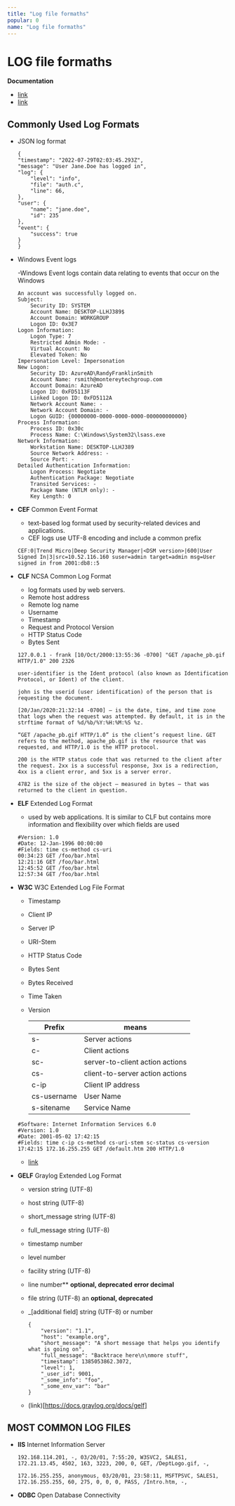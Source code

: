 ```yaml
---
title: "Log file formaths"
popular: 0
name: "Log file formaths"
---
```


# LOG file formaths

**Documentation**

- [link](https://www.crowdstrike.com/cybersecurity-101/observability/log-file-formats/)
- [link](https://www.graylog.org/post/log-formats-a-complete-guide/)

## Commonly Used Log Formats

- JSON log format

  ```
  {
  "timestamp": "2022-07-29T02:03:45.293Z",
  "message": "User Jane.Doe has logged in",
  "log": {
      "level": "info",
      "file": "auth.c",
      "line": 66,
  },
  "user": {
      "name": "jane.doe",
      "id": 235
  },
  "event": {
      "success": true
  }
  }
  ```

- Windows Event logs

  -Windows Event logs contain data relating to events that occur on the Windows

  ```
  An account was successfully logged on.
  Subject:
      Security ID: SYSTEM
      Account Name: DESKTOP-LLHJ389$
      Account Domain: WORKGROUP
      Logon ID: 0x3E7
  Logon Information:
      Logon Type: 7
      Restricted Admin Mode: -
      Virtual Account: No
      Elevated Token: No
  Impersonation Level: Impersonation
  New Logon:
      Security ID: AzureAD\RandyFranklinSmith
      Account Name: rsmith@montereytechgroup.com
      Account Domain: AzureAD
      Logon ID: 0xFD5113F
      Linked Logon ID: 0xFD5112A
      Network Account Name: -
      Network Account Domain: -
      Logon GUID: {00000000-0000-0000-0000-000000000000}
  Process Information:
      Process ID: 0x30c
      Process Name: C:\Windows\System32\lsass.exe
  Network Information:
      Workstation Name: DESKTOP-LLHJ389
      Source Network Address: -
      Source Port: -
  Detailed Authentication Information:
      Logon Process: Negotiate
      Authentication Package: Negotiate
      Transited Services: -
      Package Name (NTLM only): -
      Key Length: 0
  ```

- **CEF** Common Event Format

  - text-based log format used by security-related devices and applications.
  - CEF logs use UTF-8 encoding and include a common prefix

  ```
  CEF:0|Trend Micro|Deep Security Manager|<DSM version>|600|User Signed In|3|src=10.52.116.160 suser=admin target=admin msg=User signed in from 2001:db8::5
  ```

- **CLF** NCSA Common Log Format

  - log formats used by web servers.
  - Remote host address
  - Remote log name
  - Username
  - Timestamp
  - Request and Protocol Version
  - HTTP Status Code
  - Bytes Sent

  ```
  127.0.0.1 - frank [10/Oct/2000:13:55:36 -0700] "GET /apache_pb.gif HTTP/1.0" 200 2326
  ```

  ```
  user-identifier is the Ident protocol (also known as Identification Protocol, or Ident) of the client.
  ```

  ```
  john is the userid (user identification) of the person that is requesting the document.
  ```

  ```
  [20/Jan/2020:21:32:14 -0700] – is the date, time, and time zone that logs when the request was attempted. By default, it is in the strftime format of %d/%b/%Y:%H:%M:%S %z.
  ```

  ```
  “GET /apache_pb.gif HTTP/1.0” is the client’s request line. GET refers to the method, apache_pb.gif is the resource that was requested, and HTTP/1.0 is the HTTP protocol.
  ```

  ```
  200 is the HTTP status code that was returned to the client after the request. 2xx is a successful response, 3xx is a redirection, 4xx is a client error, and 5xx is a server error.
  ```

  ```
  4782 is the size of the object – measured in bytes – that was returned to the client in question.
  ```

- **ELF** Extended Log Format

  - used by web applications. It is similar to CLF but contains more information and flexibility over which fields are used

  ```
  #Version: 1.0
  #Date: 12-Jan-1996 00:00:00
  #Fields: time cs-method cs-uri
  00:34:23 GET /foo/bar.html
  12:21:16 GET /foo/bar.html
  12:45:52 GET /foo/bar.html
  12:57:34 GET /foo/bar.html
  ```

- **W3C** W3C Extended Log File Format

  - Timestamp
  - Client IP
  - Server IP
  - URI-Stem
  - HTTP Status Code
  - Bytes Sent
  - Bytes Received
  - Time Taken
  - Version

    | Prefix      | means                           |
    | ----------- | ------------------------------- |
    | s-          | Server actions                  |
    | c-          | Client actions                  |
    | sc-         | server-to-client action actions |
    | cs-         | client-to-server action actions |
    | c-ip        | Client IP address               |
    | cs-username | User Name                       |
    | s-sitename  | Service Name                    |

  ```
  #Software: Internet Information Services 6.0
  #Version: 1.0
  #Date: 2001-05-02 17:42:15
  #Fields: time c-ip cs-method cs-uri-stem sc-status cs-version
  17:42:15 172.16.255.255 GET /default.htm 200 HTTP/1.0
  ```

  - [link](https://flylib.com/books/en/1.196.1.86/1/)

- **GELF** Graylog Extended Log Format

  - version string (UTF-8)
  - host string (UTF-8)
  - short_message string (UTF-8)
  - full_message string (UTF-8)
  - timestamp number
  - level number
  - facility string (UTF-8)
  - line number\*\* **optional, deprecated** **error decimal**
  - file string (UTF-8) an **optional, deprecated**
  - \_[additional field] string (UTF-8) or number

    ```
    {
        "version": "1.1",
        "host": "example.org",
        "short_message": "A short message that helps you identify what is going on",
        "full_message": "Backtrace here\n\nmore stuff",
        "timestamp": 1385053862.3072,
        "level": 1,
        "_user_id": 9001,
        "_some_info": "foo",
        "_some_env_var": "bar"
    }
    ```

  - (link)[https://docs.graylog.org/docs/gelf]

## MOST COMMON LOG FILES

- **IIS** Internet Information Server

  ```
  192.168.114.201, -, 03/20/01, 7:55:20, W3SVC2, SALES1, 172.21.13.45, 4502, 163, 3223, 200, 0, GET, /DeptLogo.gif, -,
  ```

  ```
  172.16.255.255, anonymous, 03/20/01, 23:58:11, MSFTPSVC, SALES1, 172.16.255.255, 60, 275, 0, 0, 0, PASS, /Intro.htm, -,
  ```

- **ODBC** Open Database Connectivity
